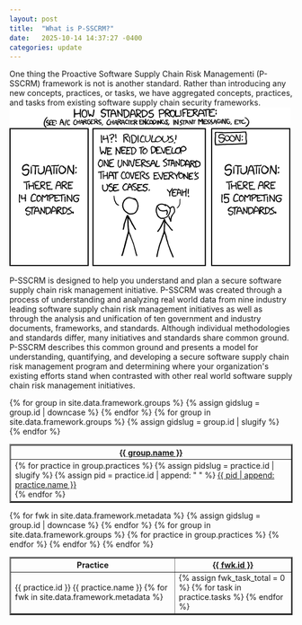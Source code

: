 ```yaml
---
layout: post
title:  "What is P-SSCRM?"
date:   2025-10-14 14:37:27 -0400
categories: update
---
```



One thing the Proactive Software Supply Chain Risk Managementi (P-SSCRM) framework is not is another standard. Rather than introducing any new concepts, practices, or tasks, we have aggregated concepts, practices, and tasks from existing software supply chain security frameworks. 
![XKCD Standards](/assets/images/xkcd_927_standards_2x.png)
<p>P-SSCRM is designed to help you understand and plan a secure software supply chain risk management initiative. P-SSCRM was created through a process of understanding and analyzing real world data from nine industry leading software supply chain risk management initiatives as well as through the analysis and unification of ten government and industry documents, frameworks, and standards. Although individual methodologies and standards differ, many initiatives and standards share common ground. P-SSCRM describes this common ground and presents a model for understanding, quantifying, and developing a secure software supply chain risk management program and determining where your organization's existing efforts stand when contrasted with other real world software supply chain risk management initiatives.

<table border="2px">
    {% for group in site.data.framework.groups %}
        {% assign gidslug = group.id | downcase %}
            <th>
                <a href="{{ '/framework/groups/' | append: gidslug | relative_url }}">{{ group.name }}</a>
            </th>
     {% endfor %}
    <tr>
    {% for group in site.data.framework.groups %}
        {% assign gidslug = group.id | slugify %}
            <td>
                {% for practice in group.practices %}
                    {% assign pidslug = practice.id | slugify %}
                    {% assign pid = practice.id | append: " " %}
                        <a href="{{ '/framework/practices/' | append: pidslug | relative_url }}">{{ pid | append: practice.name }}</a>
                        <br>
                {% endfor %}
            </td>
     {% endfor %}
     </tr>
</table>
<p>
<p>
<table border="2px">
    <thead>
    <tr>
      <th>Practice</th>
      {% for fwk in site.data.framework.metadata %}
        {% assign gidslug = group.id | downcase %}
            <th>
                <a href="{{ '/framework/frameworks/' | append: fwk.id | relative_url }}">{{ fwk.id }}</a>
            </th>
      {% endfor %}
    </tr>
    </thead>
    <tbody>
    {% for group in site.data.framework.groups %}
      {% for practice in group.practices %}
        <tr>
        <td>{{ practice.id }} {{ practice.name }}
        {% for fwk in site.data.framework.metadata %}
          <td>
          {% assign fwk_task_total = 0 %}
          {% for task in practice.tasks %}
          {% endfor %}
          </td>
        {% endfor %}
      {% endfor %}
    {% endfor %}
    </tr>
    <tbody>
</table>
